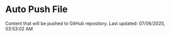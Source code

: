 # Auto Push File

Content that will be pushed to GitHub repository.
Last updated: 07/06/2025, 03:53:02 AM
